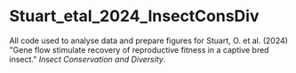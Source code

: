 # Stuart_etal_2024_InsectConsDiv

All code used to analyse data and prepare figures for Stuart, O. et al. (2024) "Gene flow stimulate recovery of reproductive fitness in a captive bred insect." *Insect Conservation and Diversity*.  
